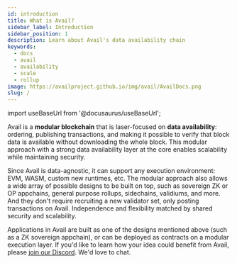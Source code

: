 ```yaml
---
id: introduction
title: What is Avail?
sidebar_label: Introduction
sidebar_position: 1
description: Learn about Avail's data availability chain
keywords:
  - docs
  - avail
  - availability
  - scale
  - rollup
image: https://availproject.github.io/img/avail/AvailDocs.png
slug: /
---
```


import useBaseUrl from '@docusaurus/useBaseUrl';

Avail is a **modular blockchain** that is laser-focused on **data
availability**: ordering, publishing transactions, and making it
possible to verify that block data is available without downloading
the whole block. This modular approach with a strong data availability
layer at the core enables scalability while maintaining security.

Since Avail is data-agnostic, it can support any execution
environment: EVM, WASM, custom new runtimes, etc. The modular approach
also allows a wide array of possible designs to be built on top, such
as sovereign ZK or OP appchains, general purpose rollups, sidechains,
validiums, and more. And they don't require recruiting a new validator
set, only posting transactions on Avail. Independence and flexibility
matched by shared security and scalability. 

Applications in Avail are built as one of the designs mentioned above
(such as a ZK sovereign appchain), or can be deployed as contracts on
a modular execution layer. If you'd like to learn how your idea could
benefit from Avail, please [join our
Discord](https://discord.gg/S2XQJjHsZt). We'd love to chat.
